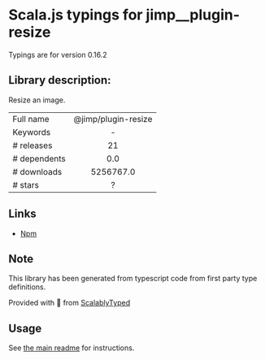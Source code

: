
# Scala.js typings for jimp__plugin-resize

Typings are for version 0.16.2

## Library description:
Resize an image.

|                    |                 |
| ------------------ | :-------------: |
| Full name          | @jimp/plugin-resize |
| Keywords           | - |
| # releases         | 21 |
| # dependents       | 0.0 |
| # downloads        | 5256767.0 |
| # stars            | ? |

## Links
- [Npm](https://www.npmjs.com/package/%40jimp%2Fplugin-resize)
    


## Note
This library has been generated from typescript code from first party type definitions.

Provided with :purple_heart: from [ScalablyTyped](https://github.com/oyvindberg/ScalablyTyped)

## Usage
See [the main readme](../../readme.md) for instructions.


